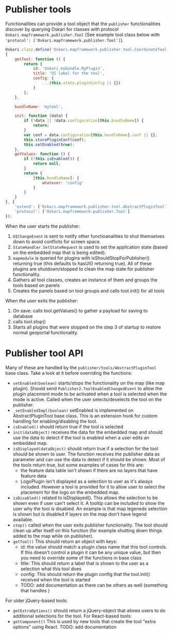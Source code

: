 # Publisher tools

Functionalities can provide a tool object that the `publisher` functionalities discover by querying Oskari for classes with protocol `Oskari.mapframework.publisher.Tool` (See example tool class below with `'protocol': ['Oskari.mapframework.publisher.Tool']`).

```javascript
Oskari.clazz.define('Oskari.mapframework.publisher.tool.CoordinateTool', function () {},
{
    getTool: function () {
        return {
            id: 'Oskari.mybundle.MyPlugin',
            title: 'UI label for the tool',
            config: {
                ...(this.state.pluginConfig || {})
            }
        };
    },

    bundleName: 'mytool',

    init: function (data) {
        if (!data || !data.configuration[this.bundleName]) {
            return;
        }
        var conf = data.configuration[this.bundleName].conf || {};
        this.storePluginConf(conf);
        this.setEnabled(true);
    },
    getValues: function () {
        if (!this.isEnabled()) {
            return null;
        }
        return {
            [this.bundleName]: {
                whatever: 'config'
            }
        }
    }
}, {
    'extend': ['Oskari.mapframework.publisher.tool.AbstractPluginTool'],
    'protocol': ['Oskari.mapframework.publisher.Tool']
});
```

When the user starts the publisher:
1) `UIChangeEvent` is sent to notify other functioanalities to shut themselves down to avoid conflicts for screen space.
2) `StateHandler.SetStateRequest` is used to set the application state (based on the embedded map that is being edited).
3) `mapmodule` is queried for plugins with isShouldStopForPublisher() returning true (this defaults to hasUI() returning true). All of these plugins are shutdown/stopped to clean the map state for publisher functionality.
4) Gathers all tool classes, creates an instance of them and groups the tools based on panels
5) Creates the panels based on tool groups and calls tool.init() for all tools

When the user exits the publisher:
1) On save: calls tool.getValues() to gather a payload for saving to database
2) calls tool.stop()
3) Starts all plugins that were stopped on the step 3 of startup to restore normal geoportal functionality.

# Publisher tool API

Many of these are handled by the `publisher/tools/AbstractPluginTool` base class. Take a look at it before overriding the functions:

- `setEnabled(boolean)` starts/stops the functionality on the map (like map plugin). Should send `Publisher2.ToolEnabledChangedEvent` to allow the plugin placement mode to be activated when a tool is selected when the mode is active. Called when the user selects/deselects the tool on the publisher.
- `_setEnabledImpl(boolean)` setEnabled is implemented on AbstractPluginTool base class. This is an extension hook for custom handling for enabling/disabling the tool.
- `isEnabled()` should return true if the tool is selected
- `init(dataObject)` receives the data for the embedded map and should use the data to detect if the tool is enabled when a user edits an embedded map.
- `isDisplayed(dataObject)` should return true if a selection for the tool should be shown to user. The function receives the publisher data as parameter and can use the data to detect if it should be shown. Most of the tools return true, but some examples of cases for this are:
    - the feature data table isn't shown if there are no layers that have feature data
    - LogoPlugin isn't displayed as a selection to user as it's always included. However a tool is provided for it to allow user to select the placement for the logo on the embedded map.
- `isDisabled()` related to isDisplayed(). This allows the selection to be shown even if user can't select it. A tooltip can be included to show the user why the tool is disabled. An example is that map legeneds selection is shown but is disabled if layers on the map don't have legend available.
- `stop()` called when the user exits publisher functionality. The tool should clean up after itself on this function (for example shutting down things added to the map while on publisher).
- `getTool()` This should return an object with keys:
    - id: the value should match a plugin class name that this tool controls. If this doesn't control a plugin it can be any unique value, but then you need to override some of the functions in base class
    - title: This should return a label that is shown to the user as a selection what this tool does
    - config: This should return the plugin config that the tool.init() received when the tool is started
    - TODO: add documentation as there can be others as well (something that handles )

For older jQuery-based tools:
- `getExtraOptions()` should return a jQuery-object that allows users to do additional selections for the tool.
For React-based tools:
- `getComponent()` This is used by new tools that create the tool "extra options" using React. TODO: add documentation
